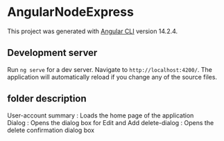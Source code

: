 # AngularNodeExpress

This project was generated with [Angular CLI](https://github.com/angular/angular-cli) version 14.2.4.

## Development server

Run `ng serve` for a dev server. Navigate to `http://localhost:4200/`. The application will automatically reload if you change any of the source files.

## folder description

User-account summary : Loads the home page of the application
<br>
Dialog               : Opens the dialog box for Edit and Add
delete-dialog        : Opens the delete confirmation dialog box

